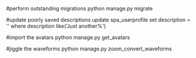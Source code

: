 #perform outstanding migrations
    python manage.py migrate

#update poorly saved descriptions
    update spa_userprofile set description = '' where description like('Just another%')

#import the avatars
    python manage.py get_avatars
    
#jiggle the waveforms
    python manage.py zoom_convert_waveforms